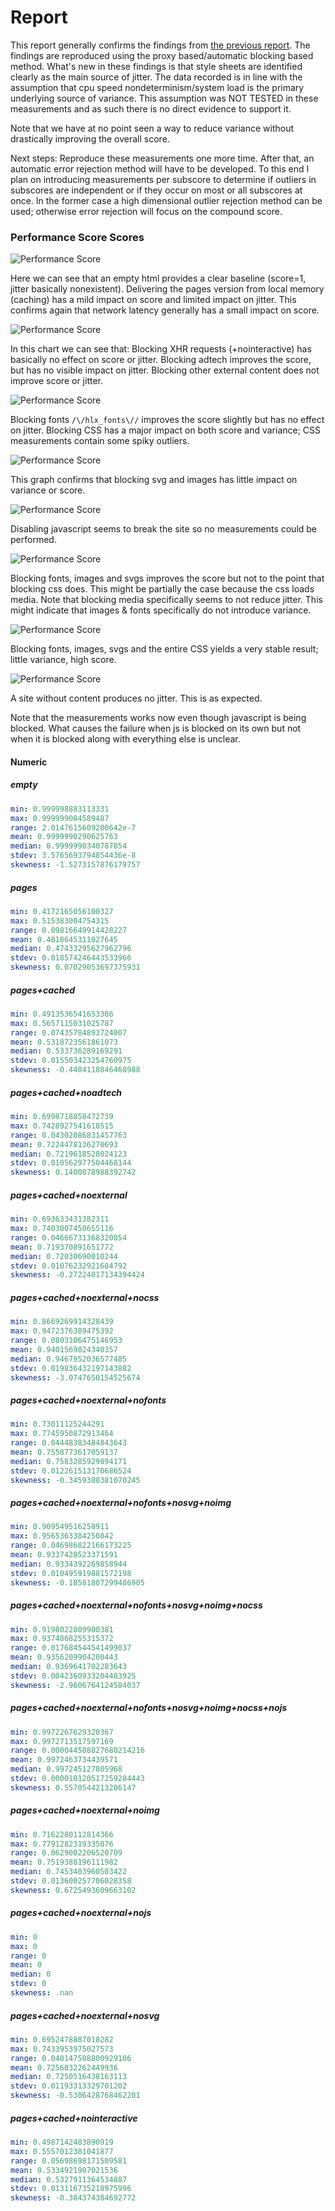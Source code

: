 # Report

This report generally confirms the findings from [the previous report](https://github.com/koraa/helix-harmonicabsorber/blob/master/report_2020-10-26T23-09-31.731Z/report.md).
The findings are reproduced using the proxy based/automatic blocking based method.
What's new in these findings is that style sheets are identified clearly as the main source
of jitter. The data recorded is in line with the assumption that cpu speed nondeterminism/system load
is the primary underlying source of variance. This assumption was NOT TESTED in these
measurements and as such there is no direct evidence to support it.

Note that we have at no point seen a way to reduce variance without drastically improving
the overall score.

Next steps: Reproduce these measurements one more time. After that, an automatic
error rejection method will have to be developed. To this end I plan on introducing
measurements per subscore to determine if outliers in subscores are independent or
if they occur on most or all subscores at once. In the former case a high
dimensional outlier rejection method can be used; otherwise error rejection
will focus on the compound score.

### Performance Score Scores

![Performance Score](./performance_score_empty_pages_pages+cached.png)

Here we can see that an empty html provides a clear baseline (score=1, jitter
basically nonexistent). Delivering the pages version from local memory (caching)
has a mild impact on score and limited impact on jitter. This confirms again that
network latency generally has a small impact on score.

![Performance Score](./performance_score_pages+cached_pages+cached+nointeractive_pages+cached+noadtech_pages+cached+noexternal.png)

In this chart we can see that: Blocking XHR requests (+nointeractive) has
basically no effect on score or jitter. Blocking adtech improves the score,
but has no visible impact on jitter. Blocking other external content does
not improve score or jitter.

![Performance Score](./performance_score_pages+cached+noexternal_pages+cached+noexternal+nofonts_pages+cached+noexternal+nocss.png)

Blocking fonts `/\/hlx_fonts\//` improves the score slightly but has no effect
on jitter. Blocking CSS has a major impact on both score and variance; CSS
measurements contain some spiky outliers.

![Performance Score](./performance_score_pages+cached+noexternal_pages+cached+noexternal+nosvg_pages+cached+noexternal+noimg.png)

This graph confirms that blocking svg and images has little impact on variance or score.

![Performance Score](./performance_score_pages+cached+noexternal_pages+cached+noexternal+nojs.png)

Disabling javascript seems to break the site so no measurements could be performed.

![Performance Score](./performance_score_pages+cached+noexternal_pages+cached+noexternal+nofonts+nosvg+noimg.png)

Blocking fonts, images and svgs improves the score but not to the point that
blocking css does. This might be partially the case because the css loads
media. Note that blocking media specifically seems to not reduce jitter. This
might indicate that images & fonts specifically do not introduce variance.

![Performance Score](./performance_score_pages+cached+noexternal_pages+cached+noexternal+nofonts+nosvg+noimg+nocss.png)

Blocking fonts, images, svgs and the entire CSS yields a very stable result;
little variance, high score.

![Performance Score](./performance_score_pages+cached+noexternal_pages+cached+noexternal+nofonts+nosvg+noimg+nocss+nojs.png)

A site without content produces no jitter. This is as expected.

Note that the measurements works now even though javascript is being blocked.
What causes the failure when js is blocked on its own but not when it is
blocked along with everything else is unclear.

#### Numeric

##### empty

```yaml
min: 0.999998883113331
max: 0.999999084589487
range: 2.0147615609200642e-7
mean: 0.9999990290625763
median: 0.9999990340787854
stdev: 3.5765693794854436e-8
skewness: -1.5273157876179757
```

##### pages

```yaml
min: 0.4172165056100327
max: 0.515383004754315
range: 0.09816649914428227
mean: 0.4818645311027645
median: 0.47433295627962796
stdev: 0.018574246443533966
skewness: 0.07029053697375931
```

##### pages+cached

```yaml
min: 0.4913536541653386
max: 0.5657115031025787
range: 0.07435784893724007
mean: 0.5318723561861073
median: 0.533736289169291
stdev: 0.015503423254760975
skewness: -0.4484118846468988
```

##### pages+cached+noadtech

```yaml
min: 0.6998718858472739
max: 0.7428927541618515
range: 0.04302086831457763
mean: 0.7224478136270693
median: 0.7219618528024123
stdev: 0.010562977504468144
skewness: 0.1400878988392742
```

##### pages+cached+noexternal

```yaml
min: 0.693633431382311
max: 0.7403007450655116
range: 0.04666731368320054
mean: 0.719370891651772
median: 0.72030690010244
stdev: 0.01076232921684792
skewness: -0.27224017134394424
```

##### pages+cached+noexternal+nocss

```yaml
min: 0.8669269914328439
max: 0.9472376389475392
range: 0.0803106475146953
mean: 0.9401569824340357
median: 0.9467952036577485
stdev: 0.019836432197143882
skewness: -3.0747650154525674
```

##### pages+cached+noexternal+nofonts

```yaml
min: 0.73011125244291
max: 0.7745950872913464
range: 0.04448383484843643
mean: 0.7558773617059137
median: 0.7583285929894171
stdev: 0.012261513170686524
skewness: -0.3459388381070245
```

##### pages+cached+noexternal+nofonts+nosvg+noimg

```yaml
min: 0.909549516258911
max: 0.9565363384250842
range: 0.046986822166173225
mean: 0.9337428523371591
median: 0.9334392269858944
stdev: 0.010495919881572198
skewness: -0.18581807299486905
```

##### pages+cached+noexternal+nofonts+nosvg+noimg+nocss

```yaml
min: 0.9198022809900381
max: 0.9374868255315372
range: 0.017684544541499037
mean: 0.9356209904200443
median: 0.9369641702283643
stdev: 0.0042360933204483925
skewness: -2.9606764124584037
```

##### pages+cached+noexternal+nofonts+nosvg+noimg+nocss+nojs

```yaml
min: 0.9972267629320367
max: 0.9972713517597169
range: 0.000044588827680214216
mean: 0.9972463734439571
median: 0.997245127805968
stdev: 0.000010120517259284443
skewness: 0.5570544213206147
```

##### pages+cached+noexternal+noimg

```yaml
min: 0.7162280112814366
max: 0.7791282319335076
range: 0.0629002206520709
mean: 0.7519388196111982
median: 0.7453403960503422
stdev: 0.013600257706028358
skewness: 0.6725493609663102
```

##### pages+cached+noexternal+nojs

```yaml
min: 0
max: 0
range: 0
mean: 0
median: 0
stdev: 0
skewness: .nan
```

##### pages+cached+noexternal+nosvg

```yaml
min: 0.6952478887018282
max: 0.7433953975027573
range: 0.048147508800929106
mean: 0.7256832262449936
median: 0.7250516438163113
stdev: 0.01193313329701202
skewness: -0.5306428768462201
```

##### pages+cached+nointeractive

```yaml
min: 0.4987142483890919
max: 0.5557012301041877
range: 0.05698698171509581
mean: 0.5334921907021536
median: 0.5327911364534887
stdev: 0.013116735218975996
skewness: -0.384374384692772
```

<style>
  img {
    max-width: 80%;
  }
</style>
  
